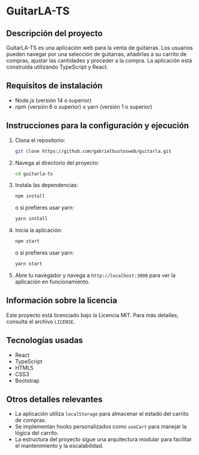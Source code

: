 # GuitarLA-TS

## Descripción del proyecto
GuitarLA-TS es una aplicación web para la venta de guitarras. Los usuarios pueden navegar por una selección de guitarras, añadirlas a su carrito de compras, ajustar las cantidades y proceder a la compra. La aplicación está construida utilizando TypeScript y React.

## Requisitos de instalación
- Node.js (versión 14 o superior)
- npm (versión 6 o superior) o yarn (versión 1 o superior)

## Instrucciones para la configuración y ejecución
1. Clona el repositorio:
   ```bash
   git clone https://github.com/gabrielbustosweb/guitarla.git
   ```
2. Navega al directorio del proyecto:
   ```bash
   cd guitarla-ts
   ```
3. Instala las dependencias:
   ```bash
   npm install
   ```
   o si prefieres usar yarn:
   ```bash
   yarn install
   ```
4. Inicia la aplicación:
   ```bash
   npm start
   ```
   o si prefieres usar yarn:
   ```bash
   yarn start
   ```
5. Abre tu navegador y navega a `http://localhost:3000` para ver la aplicación en funcionamiento.

## Información sobre la licencia
Este proyecto está licenciado bajo la Licencia MIT. Para más detalles, consulta el archivo `LICENSE`.

## Tecnologías usadas
- React
- TypeScript
- HTML5
- CSS3
- Bootstrap

## Otros detalles relevantes
- La aplicación utiliza `localStorage` para almacenar el estado del carrito de compras.
- Se implementan hooks personalizados como `useCart` para manejar la lógica del carrito.
- La estructura del proyecto sigue una arquitectura modular para facilitar el mantenimiento y la escalabilidad.
